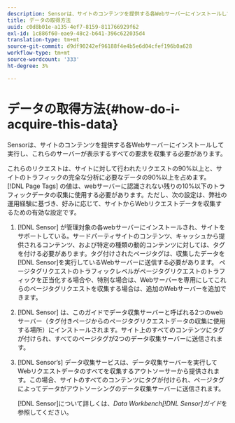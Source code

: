 ```yaml
---
description: Sensorは、サイトのコンテンツを提供する各Webサーバーにインストールして実行し、これらのサーバーが表示するすべての要求を収集する必要があります。
title: データの取得方法
uuid: c0d8b01e-a135-4ef7-8159-811766929f62
exl-id: 1c886f60-eae9-48c2-b641-396c622035d4
translation-type: tm+mt
source-git-commit: d9df90242ef96188f4e4b5e6d04cfef196b0a628
workflow-type: tm+mt
source-wordcount: '333'
ht-degree: 3%

---
```


# データの取得方法{#how-do-i-acquire-this-data}

Sensorは、サイトのコンテンツを提供する各Webサーバーにインストールして実行し、これらのサーバーが表示するすべての要求を収集する必要があります。

これらのリクエストは、サイトに対して行われたリクエストの90%以上と、サイトのトラフィックの完全な分析に必要なデータの90%以上を占めます。 [!DNL Page Tags] の値は、webサーバーに認識されない残りの10%以下のトラフィックデータの収集に使用する必要があります。ただし、次の設定は、弊社の運用経験に基づき、好みに応じて、サイトからWebリクエストデータを収集するための有効な設定です。

1. [!DNL Sensor] が管理対象の各webサーバーにインストールされ、サイトをサポートしている。サードパーティサイトのコンテンツ、キャッシュから提供されるコンテンツ、および特定の種類の動的コンテンツに対しては、タグを付ける必要があります。タグ付けされたページタグは、収集したデータを[!DNL Sensor]を実行しているWebサーバーに送信する必要があります。 ページタグリクエストのトラフィックレベルがページタグリクエストのトラフィックを正当化する場合や、特別な場合は、Webサーバーを専用にしてこれらのページタグリクエストを収集する場合は、追加のWebサーバーを追加できます。
1. [!DNL Sensor] は、このガイドでデータ収集サーバーと呼ばれる2つのwebサーバー（タグ付きページからのページタグリクエストデータの収集に使用する場所）にインストールされます。サイト上のすべてのコンテンツにタグが付けられ、すべてのページタグが2つのデータ収集サーバーに送信されます。
1. [!DNL Sensor’s] データ収集サービスは、データ収集サーバーを実行してWebリクエストデータのすべてを収集するアウトソーサーから提供されます。この場合、サイトのすべてのコンテンツにタグが付けられ、ページタグによってデータがアウトソーシングのデータ収集サーバーに送信されます。

   [!DNL Sensor]について詳しくは、*Data Workbench[!DNL Sensor]ガイド*&#x200B;を参照してください。

